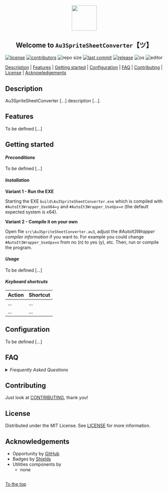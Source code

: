 #####

<p align="center">
    <img src="images/icon.png" width="80" />
    <h2 align="center">Welcome to <code>Au3SpriteSheetConverter</code>【ツ】</h2>
</p>

[![license](https://img.shields.io/badge/license-MIT-ff69b4.svg?style=flat-square&logo=spdx)](https://github.com/Sven-Seyfert/Au3SpriteSheetConverter/blob/main/LICENSE.md)
[![contributors](https://img.shields.io/github/contributors/Sven-Seyfert/Au3SpriteSheetConverter.svg?style=flat-square&logo=github)](https://github.com/Sven-Seyfert/Au3SpriteSheetConverter/graphs/contributors)
![repo size](https://img.shields.io/github/repo-size/Sven-Seyfert/Au3SpriteSheetConverter.svg?style=flat-square&logo=github)
[![last commit](https://img.shields.io/github/last-commit/Sven-Seyfert/Au3SpriteSheetConverter.svg?style=flat-square&logo=github)](https://github.com/Sven-Seyfert/Au3SpriteSheetConverter/commits/main)
[![release](https://img.shields.io/github/release/Sven-Seyfert/Au3SpriteSheetConverter.svg?style=flat-square&logo=github)](https://github.com/Sven-Seyfert/Au3SpriteSheetConverter/releases/latest)
![os](https://img.shields.io/badge/os-windows-yellow.svg?style=flat-square&logo=windows)
![editor](https://img.shields.io/badge/editor-VSCode-blueviolet.svg?style=flat-square&logo=visual-studio-code)

[Description](#description) | [Features](#features) | [Getting started](#getting-started) | [Configuration](#configuration) | [FAQ](#faq) | [Contributing](#contributing) | [License](#license) | [Acknowledgements](#acknowledgements)

## Description

Au3SpriteSheetConverter [...] description [...].

## Features

To be defined [...]

## Getting started

#### *Preconditions*

To be defined [...]

#### *Installation*

**Variant 1 - Run the EXE**

Starting the EXE `build\Au3SpriteSheetConverter.exe` which is compiled with `#AutoIt3Wrapper_UseX64=y` and `#AutoIt3Wrapper_UseUpx=n` (the default expected system is x64).

**Variant 2 - Compile it on your own**

Open file `src\Au3SpriteSheetConverter.au3`, adjust the *#AutoIt3Wrapper compiler information* if you want to. For example you could change `#AutoIt3Wrapper_UseUpx=n` from no (n) to yes (y), etc.
Then, run or compile the program.

#### *Usage*

To be defined [...]

#### *Keyboard shortcuts*

| Action | Shortcut |
| :---   | :---     |
| ...    | ...      |
| ...    | ...      |

## Configuration

To be defined [...]

## FAQ

<details>
<summary><i>Frequently Asked Questions</i></summary><br>

  <details>
  <summary><code>1. How to [...]</code></summary><p>

  **Q:** Is there a frequently asked question already?<br>
  **A:** No, not yet.

  <br></p></details>

  <details>
  <summary><code>2. How to [...]</code></summary><p>

  **Q:** [...]?<br>
  **A:** [...].

  <br></p></details>

</details>

## Contributing

Just look at [CONTRIBUTING](https://github.com/Sven-Seyfert/Au3SpriteSheetConverter/blob/main/docs/CONTRIBUTING.md), thank you!

## License

Distributed under the MIT License. See [LICENSE](https://github.com/Sven-Seyfert/Au3SpriteSheetConverter/blob/main/LICENSE.md) for more information.

## Acknowledgements

- Opportunity by [GitHub](https://github.com)
- Badges by [Shields](https://shields.io)
- Utilities components by
  - none

##

[To the top](#)
